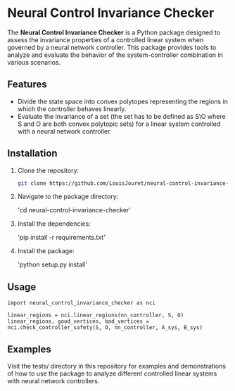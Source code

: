 # Neural Control Invariance Checker

The **Neural Control Invariance Checker** is a Python package designed to assess the invariance properties of a controlled linear system when governed by a neural network controller. This package provides tools to analyze and evaluate the behavior of the system-controller combination in various scenarios.

## Features

- Divide the state space into convex polytopes representing the regions in which the controller behaves linearly.
- Evaluate the invariance of a set (the set has to be defined as S\O where S and O are both convex polytopic sets) for a linear system controlled with a neural network controller.


## Installation

1. Clone the repository:

   ```bash
   git clone https://github.com/LouisJouret/neural-control-invariance-checker.git
   ```

2. Navigate to the package directory:

    'cd neural-control-invariance-checker'

3. Install the dependencies:
    
    'pip install -r requirements.txt'

4. Install the package:

    'python setup.py install'

## Usage
```
import neural_control_invariance_checker as nci

linear_regions = nci.linear_regions(nn_controller, S, O)
linear_regions, good_vertices, bad_vertices = nci.check_controller_safety(S, O, nn_controller, A_sys, B_sys)
```

## Examples
Visit the tests/ directory in this repository for examples and demonstrations of how to use the package to analyze different controlled linear systems with neural network controllers.

